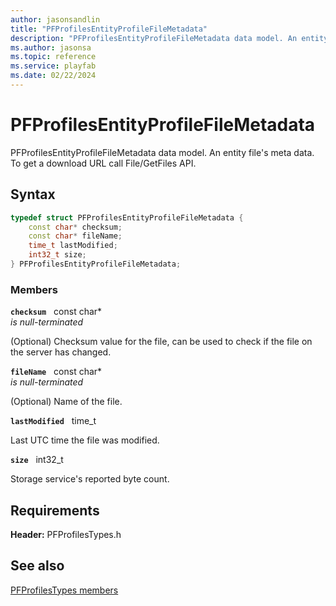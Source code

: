```yaml
---
author: jasonsandlin
title: "PFProfilesEntityProfileFileMetadata"
description: "PFProfilesEntityProfileFileMetadata data model. An entity file's meta data. To get a download URL call File/GetFiles API."
ms.author: jasonsa
ms.topic: reference
ms.service: playfab
ms.date: 02/22/2024
---
```


# PFProfilesEntityProfileFileMetadata  

PFProfilesEntityProfileFileMetadata data model. An entity file's meta data. To get a download URL call File/GetFiles API.  

## Syntax  
  
```cpp
typedef struct PFProfilesEntityProfileFileMetadata {  
    const char* checksum;  
    const char* fileName;  
    time_t lastModified;  
    int32_t size;  
} PFProfilesEntityProfileFileMetadata;  
```
  
### Members  
  
**`checksum`** &nbsp; const char*  
*is null-terminated*  
  
(Optional) Checksum value for the file, can be used to check if the file on the server has changed.
  
**`fileName`** &nbsp; const char*  
*is null-terminated*  
  
(Optional) Name of the file.
  
**`lastModified`** &nbsp; time_t  
  
Last UTC time the file was modified.
  
**`size`** &nbsp; int32_t  
  
Storage service's reported byte count.
  
  
## Requirements  
  
**Header:** PFProfilesTypes.h
  
## See also  
[PFProfilesTypes members](../pfprofilestypes_members.md)  

  
  

